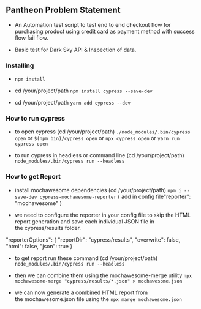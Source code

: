 ## Pantheon Problem Statement 

- An Automation test script to test end to end checkout flow for purchasing product using credit card as payment method with success flow fail flow.

- Basic test for Dark Sky API & Inspection of data.

### Installing

- `npm install`

- cd /your/project/path `npm install cypress --save-dev`

- cd /your/project/path `yarn add cypress --dev`

### How to run cypress 

- to open cypress (cd /your/project/path) `./node_modules/.bin/cypress open` or `$(npm bin)/cypress open` or `npx cypress open` or `yarn run cypress open`

- to run cypress in headless or command line (cd /your/project/path) `node_modules/.bin/cypress run --headless`

### How to get Report

- install mochawesome dependencies (cd /your/project/path) `npm i --save-dev cypress-mochawesome-reporter` ( add in config file"reporter": "mochawesome" )

- we need to configure the reporter in your config file to skip the HTML report generation and save each individual JSON file in the cypress/results folder.
  
"reporterOptions": {
    "reportDir": "cypress/results",
    "overwrite": false,
    "html": false,
    "json": true
}

- to get report run these command (cd /your/project/path) `node_modules/.bin/cypress run --headless` 

- then we can combine them using the mochawesome-merge utility `npx mochawesome-merge "cypress/results/*.json" > mochawesome.json`

- we can now generate a combined HTML report from the mochawesome.json file using the `npx marge mochawesome.json`